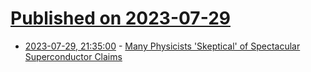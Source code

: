 # [Published on 2023-07-29](index.md)

* [2023-07-29, 21:35:00](https://science.slashdot.org/story/23/07/29/2128256/many-physicists-skeptical-of-spectacular-superconductor-claims?utm_source=rss1.0mainlinkanon&utm_medium=feed) - [Many Physicists 'Skeptical' of Spectacular Superconductor Claims](https://science.slashdot.org/story/23/07/29/2128256/many-physicists-skeptical-of-spectacular-superconductor-claims?utm_source=rss1.0mainlinkanon&utm_medium=feed)
